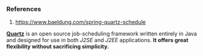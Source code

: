 ### References
1. https://www.baeldung.com/spring-quartz-schedule

**[Quartz](http://www.quartz-scheduler.org/)** is an open source job-scheduling framework written entirely in Java and designed for use in both _J2SE_ and _J2EE_ applications. **It offers great flexibility without sacrificing simplicity.**